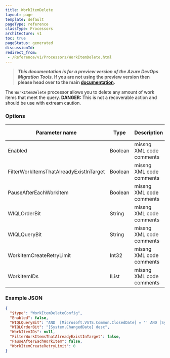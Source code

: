```yaml
---
title: WorkItemDelete
layout: page
template: default
pageType: reference
classType: Processors
architecture: v1
toc: true
pageStatus: generated
discussionId: 
redirect_from: 
 - /Reference/v1/Processors/WorkItemDelete.html
---
```



>**_This documentation is for a preview version of the Azure DevOps Migration Tools._ If you are not using the preview version then please head over to the main [documentation](https://nkdagility.com/docs/azure-devops-migration-tools).**

The `WorkItemDelete` processor allows you to delete any amount of work items that meet the query. **DANGER:** This is not a recoverable action and should be use with extream caution.

### Options

| Parameter name         | Type    | Description                              | Default Value                            |
|------------------------|---------|------------------------------------------|------------------------------------------|
| Enabled | Boolean | missng XML code comments | missng XML code comments |
| FilterWorkItemsThatAlreadyExistInTarget | Boolean | missng XML code comments | missng XML code comments |
| PauseAfterEachWorkItem | Boolean | missng XML code comments | missng XML code comments |
| WIQLOrderBit | String | missng XML code comments | missng XML code comments |
| WIQLQueryBit | String | missng XML code comments | missng XML code comments |
| WorkItemCreateRetryLimit | Int32 | missng XML code comments | missng XML code comments |
| WorkItemIDs | IList | missng XML code comments | missng XML code comments |


### Example JSON

```JSON
{
  "$type": "WorkItemDeleteConfig",
  "Enabled": false,
  "WIQLQueryBit": "AND  [Microsoft.VSTS.Common.ClosedDate] = '' AND [System.WorkItemType] NOT IN ('Test Suite', 'Test Plan')",
  "WIQLOrderBit": "[System.ChangedDate] desc",
  "WorkItemIDs": null,
  "FilterWorkItemsThatAlreadyExistInTarget": false,
  "PauseAfterEachWorkItem": false,
  "WorkItemCreateRetryLimit": 0
}
```